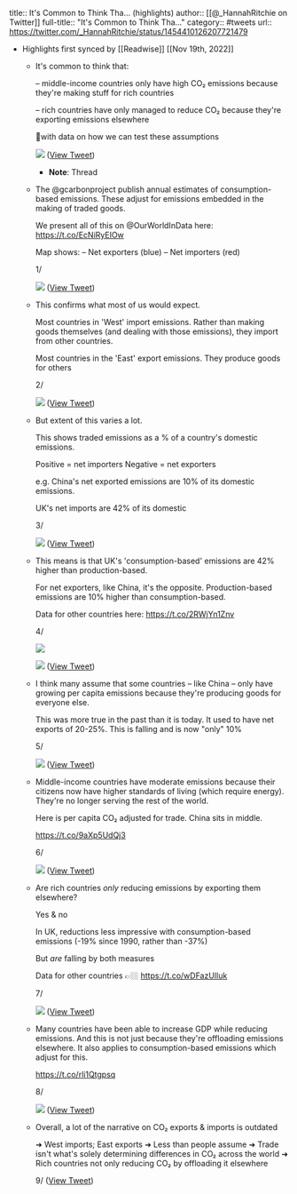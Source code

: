title:: It's Common to Think Tha... (highlights)
author:: [[@_HannahRitchie on Twitter]]
full-title:: "It's Common to Think Tha..."
category:: #tweets
url:: https://twitter.com/_HannahRitchie/status/1454410126207721479

- Highlights first synced by [[Readwise]] [[Nov 19th, 2022]]
	- It's common to think that: 
	  
	  – middle-income countries only have high CO₂ emissions because they're making stuff for rich countries
	  
	  – rich countries have only managed to reduce CO₂ because they're exporting emissions elsewhere
	  
	  🧵with data on how we can test these assumptions 
	  
	  ![](https://pbs.twimg.com/media/FC8aCU_XoAAVamH.jpg) ([View Tweet](https://twitter.com/_HannahRitchie/status/1454410126207721479))
		- **Note**: Thread
	- The @gcarbonproject publish annual estimates of consumption-based emissions. These adjust for emissions embedded in the making of traded goods.
	  
	  We present all of this on @OurWorldInData here: https://t.co/EcNiRyEIOw
	  
	  Map shows:
	  – Net exporters (blue)
	  – Net importers (red)
	  
	  1/ 
	  
	  ![](https://pbs.twimg.com/media/FC8aqLuWYAINg4D.jpg) ([View Tweet](https://twitter.com/_HannahRitchie/status/1454410725779247104))
	- This confirms what most of us would expect.
	  
	  Most countries in 'West' import emissions. Rather than making goods themselves (and dealing with those emissions), they import from other countries.
	  
	  Most countries in the 'East' export emissions. They produce goods for others
	  
	  2/ 
	  
	  ![](https://pbs.twimg.com/media/FC8bW3GX0AYSUen.jpg) ([View Tweet](https://twitter.com/_HannahRitchie/status/1454411324071587840))
	- But extent of this varies a lot.
	  
	  This shows traded emissions as a % of a country's domestic emissions. 
	  
	  Positive = net importers
	  Negative = net exporters
	  
	  e.g. China's net exported emissions are 10% of its domestic emissions.
	  
	  UK's net imports are 42% of its domestic
	  
	  3/ 
	  
	  ![](https://pbs.twimg.com/media/FC8bb2jXsAA-var.jpg) ([View Tweet](https://twitter.com/_HannahRitchie/status/1454412104715411470))
	- This means is that UK's 'consumption-based' emissions are 42% higher than production-based.
	  
	  For net exporters, like China, it's the opposite. Production-based emissions are 10% higher than consumption-based.
	  
	  Data for other countries here: https://t.co/2RWjYn1Znv
	  
	  4/ 
	  
	  ![](https://pbs.twimg.com/media/FC8cvczXoAAOwOh.jpg) 
	  
	  ![](https://pbs.twimg.com/media/FC8cwaaWYAAuQ-B.jpg) ([View Tweet](https://twitter.com/_HannahRitchie/status/1454412911988903944))
	- I think many assume that some countries – like China – only have growing per capita emissions because they're producing goods for everyone else.
	  
	  This was more true in the past than it is today. It used to have net exports of 20-25%. This is falling and is now "only" 10%
	  
	  5/ 
	  
	  ![](https://pbs.twimg.com/media/FC8dOVKXoAQKUKv.jpg) ([View Tweet](https://twitter.com/_HannahRitchie/status/1454413465347559424))
	- Middle-income countries have moderate emissions because their citizens now have higher standards of living (which require energy). They're no longer serving the rest of the world.
	  
	  Here is per capita CO₂ adjusted for trade. China sits in middle.
	  
	  https://t.co/9aXp5UdQj3
	  
	  6/ 
	  
	  ![](https://pbs.twimg.com/media/FC8eQtPXMAYIhK_.jpg) ([View Tweet](https://twitter.com/_HannahRitchie/status/1454414862600265734))
	- Are rich countries *only* reducing emissions by exporting them elsewhere?
	  
	  Yes & no
	  
	  In UK, reductions less impressive with consumption-based emissions (-19% since 1990, rather than -37%)
	  
	  But *are* falling by both measures
	  
	  Data for other countries 👉🏼 https://t.co/wDFazUIluk
	  
	  7/ 
	  
	  ![](https://pbs.twimg.com/media/FC8fk93WYAU-rr0.jpg) ([View Tweet](https://twitter.com/_HannahRitchie/status/1454416472957231110))
	- Many countries have been able to increase GDP while reducing emissions.  And this is not just because they're offloading emissions elsewhere. It also applies to consumption-based emissions which adjust for this.
	  
	  https://t.co/rli1Qtgpsq
	  
	  8/ 
	  
	  ![](https://pbs.twimg.com/media/FC8g7qSWQAAmN5H.jpg) ([View Tweet](https://twitter.com/_HannahRitchie/status/1454417440029528068))
	- Overall, a lot of the narrative on CO₂ exports & imports is outdated
	  
	  ➜ West imports; East exports
	  ➜ Less than people assume
	  ➜ Trade isn't what's solely determining differences in CO₂ across the world
	  ➜ Rich countries not only reducing CO₂ by offloading it elsewhere
	  
	  9/ ([View Tweet](https://twitter.com/_HannahRitchie/status/1454418830210502662))